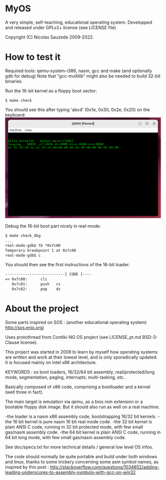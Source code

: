 # MyOS
A very simple, self-teaching, educational operating system.
Developped and released under GPLv2+ license (see LICENSE file)

Copyright (C) Nicolas Sauzede 2009-2022.

# How to test it
Required tools: qemu-system-i386, nasm, gcc and make (and optionally gdb for debug)
Note that "gcc-multilib" might also be needed to build 32-bit binaries.

Run the 16-bit kernel as a floppy boot sector:
```
$ make check
```
You should see this after typing 'abcd' (0x1e, 0x30, 0x2e, 0x20) on the keyboard:
![kernel16 screenshot](debug/kernel16.png)

Debug the 16-bit boot part nicely in real-mode:
```shell
$ make check_dbg
...
real-mode-gdb$ tb *0x7c00
Temporary breakpoint 1 at 0x7c00
real-mode-gdb$ c
```
You should then see the first instructions of the 16-bit loader:
```
---------------------------[ CODE ]----
=> 0x7c00:      cli
   0x7c01:      push   cs
   0x7c02:      pop    ds
```

# About the project

Some parts inspired on SOS : (another educational operating system)
http://sos.enix.org/

Uses protothread from Contiki-NG OS project (see LICENSE_pt.md BSD-3-Clause license).

This project was started in 2009 to learn by myself how operating systems are
written and work at their lowest level, and is only sporadically updated.
It is focused mainly on intel x86 architecture.

KEYWORDS : os boot loaders, 16/32/64 bit assembly, real/protected/long mode,
segmentation, paging, interrupts, multi-tasking, etc..

Basically composed of x86 code, comprising a bootloader and a kernel
(well three in fact).

The main target is emulation via qemu, as a bios rom extension or a 
bootable floppy disk image.
But it should also run as well on a real machine.

-the loader is a nasm x86 assembly code, bootstrapping 16/32 bit kernels.
-the 16 bit kernel is pure nasm 16 bit real mode code.
-the 32 bit kernel is plain ANSI C code, running in 32 bit protected mode,
with few small gas/nasm assembly code.
-the 64 bit kernel is plain ANSI C code, running in 64 bit long mode,
with few small gas/nasm assembly code.

See doc/specs.txt for more technical details / general low level OS infos.

The code should normally be quite portable and build under both windows and linux, thanks to
some trickery concerning some asm symbol names, as inspired by this post :
http://stackoverflow.com/questions/1034852/adding-leading-underscores-to-assembly-symbols-with-gcc-on-win32

